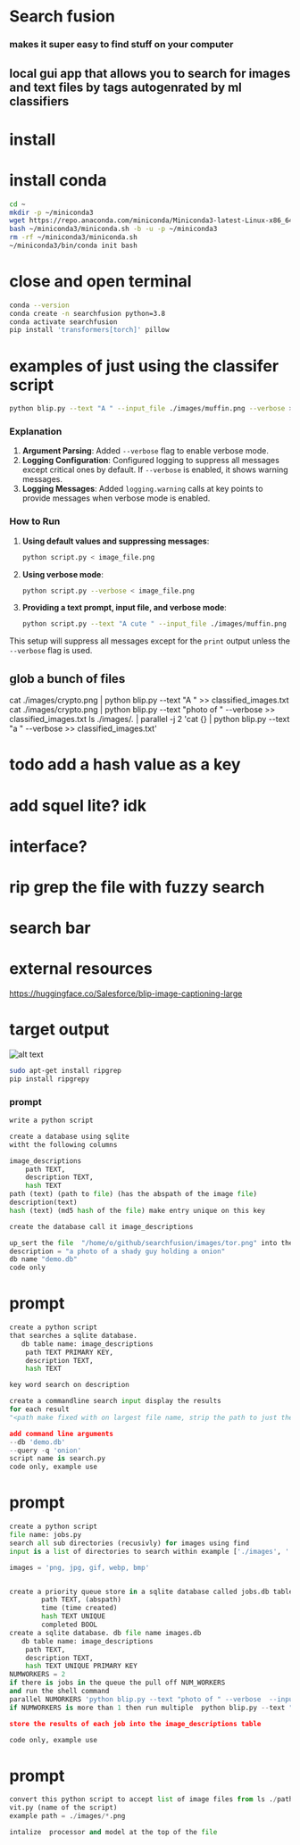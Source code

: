 # Search fusion 

### makes it super easy to find stuff on your computer
## local gui app that allows you to search for images and text files by tags autogenrated by ml classifiers


# install
# install conda
```bash
cd ~
mkdir -p ~/miniconda3
wget https://repo.anaconda.com/miniconda/Miniconda3-latest-Linux-x86_64.sh -O ~/miniconda3/miniconda.sh
bash ~/miniconda3/miniconda.sh -b -u -p ~/miniconda3
rm -rf ~/miniconda3/miniconda.sh
~/miniconda3/bin/conda init bash
```
# close and open terminal
```bash
conda --version
conda create -n searchfusion python=3.8
conda activate searchfusion
pip install 'transformers[torch]' pillow
```


# examples of just using the classifer script
```bash
python blip.py --text "A " --input_file ./images/muffin.png --verbose > classified_images.txt
 ```


### Explanation
1. **Argument Parsing**: Added `--verbose` flag to enable verbose mode.
2. **Logging Configuration**: Configured logging to suppress all messages except critical ones by default. If `--verbose` is enabled, it shows warning messages.
3. **Logging Messages**: Added `logging.warning` calls at key points to provide messages when verbose mode is enabled.

### How to Run
1. **Using default values and suppressing messages**:
   ```bash
   python script.py < image_file.png
   ```

2. **Using verbose mode**:
   ```bash
   python script.py --verbose < image_file.png
   ```

3. **Providing a text prompt, input file, and verbose mode**:
   ```bash
   python script.py --text "A cute " --input_file ./images/muffin.png --verbose
   ```

This setup will suppress all messages except for the `print` output unless the `--verbose` flag is used.


## glob a bunch of files
cat ./images/crypto.png | python blip.py --text "A " >> classified_images.txt
cat ./images/crypto.png | python blip.py --text "photo of " --verbose >> classified_images.txt
ls ./images/*.* | parallel -j 2 'cat {} | python blip.py --text "a " --verbose >> classified_images.txt'



# todo add a hash value as a key
# add squel lite? idk
# interface?


# rip grep the file with fuzzy search

# search bar




# external resources
https://huggingface.co/Salesforce/blip-image-captioning-large

# target output
![alt text](image.png)


```bash
sudo apt-get install ripgrep
pip install ripgrepy
```

### prompt
```python
write a python script 

create a database using sqlite 
witht the following columns 

image_descriptions 
    path TEXT,
    description TEXT,
    hash TEXT
path (text) (path to file) (has the abspath of the image file)
description(text)
hash (text) (md5 hash of the file) make entry unique on this key

create the database call it image_descriptions

up_sert the file  "/home/o/github/searchfusion/images/tor.png" into the database
description = "a photo of a shady guy holding a onion"
db name "demo.db"
code only
```


# prompt
```python
create a python script 
that searches a sqlite database.
   db table name: image_descriptions
    path TEXT PRIMARY KEY,
    description TEXT,
    hash TEXT

key word search on description

create a commandline search input display the results 
for each result
"<path make fixed with on largest file name, strip the path to just the file name like '.../tor.png'>, <Description 'where a substring is found change console characters to red use '\033[91m'' >

add command line arguments 
--db 'demo.db'
--query -q 'onion'
script name is search.py
code only, example use
```


# prompt
```python
create a python script 
file name: jobs.py
search all sub directories (recusivly) for images using find
input is a list of directories to search within example ['./images', './secret']

images = 'png, jpg, gif, webp, bmp'


create a priority queue store in a sqlite database called jobs.db table name jobs_queue
        path TEXT, (abspath)
        time (time created)
        hash TEXT UNIQUE 
        completed BOOL
create a sqlite database. db file name images.db
   db table name: image_descriptions
    path TEXT,
    description TEXT,
    hash TEXT UNIQUE PRIMARY KEY
NUMWORKERS = 2
if there is jobs in the queue the pull off NUM_WORKERS
and run the shell command  
parallel NUMORKERS 'python blip.py --text "photo of " --verbose  --input_file {path} '
if NUMWORKERS is more than 1 then run multiple  python blip.py --text "photo of " --verbose  --input_file {path} '

store the results of each job into the image_descriptions table

code only, example use
```

# prompt

```python
convert this python script to accept list of image files from ls ./path/to/dir/*.png | vit.py 
vit.py (name of the script)
example path = ./images/*.png 

intalize  processor and model at the top of the file 
```